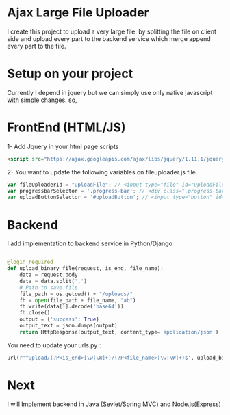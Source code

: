 # Ajax Large File Uploader

I create this project to upload a very large file. by splitting the file on client side and upload every part to the backend service which merge append every part to the file.


# Setup on your project

Currently I depend in jquery but we can simply use only native javascript with simple changes.
so,

# FrontEnd (HTML/JS)
1- Add Jquery in your html page scripts
```html
<script src="https://ajax.googleapis.com/ajax/libs/jquery/1.11.1/jquery.min.js"></script>
```
2- You want to update the following variables on fileuploader.js file.
```javascript
var fileUploaderId = "uploadFile"; // <input type="file" id="uploadFile" >
var progressbarSelector = '.progress-bar'; // <div class=".progress-bar"></div>
var uploadButtonSelector = '#uploadButton'; // <input type="button" id="uploadButton">
```


# Backend

I add implementation to backend service in Python/Django
```python

@login_required
def upload_binary_file(request, is_end, file_name):
    data = request.body
    data = data.split(',')
    # Path to save file.
    file_path = os.getcwd() + "/uploads/"
    fh = open(file_path + file_name, "ab")
    fh.write(data[1].decode('base64'))
    fh.close()
    output = {'success': True}
    output_text = json.dumps(output)
    return HttpResponse(output_text, content_type='application/json')

```

You need to update your urls.py :
```python
url(r'^upload/(?P<is_end>[\w|\W]+)/(?P<file_name>[\w|\W]+)$', upload_binary_file),

```


# Next 

I will Implement backend in Java (Sevlet/Spring MVC) and Node.js(Express)

